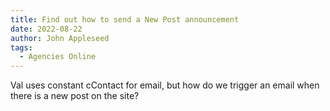 ```yaml
---
title: Find out how to send a New Post announcement
date: 2022-08-22
author: John Appleseed
tags:
  - Agencies Online
---
```


Val uses constant cContact for email, but how do we trigger an email when there is a new post on the site?
